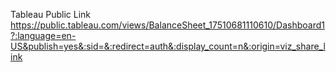 Tableau Public Link
https://public.tableau.com/views/BalanceSheet_17510681110610/Dashboard1?:language=en-US&publish=yes&:sid=&:redirect=auth&:display_count=n&:origin=viz_share_link

